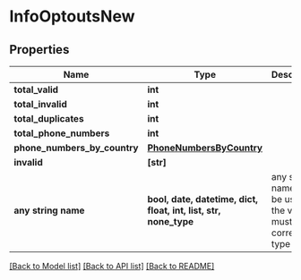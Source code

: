 # InfoOptoutsNew


## Properties
Name | Type | Description | Notes
------------ | ------------- | ------------- | -------------
**total_valid** | **int** |  | 
**total_invalid** | **int** |  | 
**total_duplicates** | **int** |  | 
**total_phone_numbers** | **int** |  | 
**phone_numbers_by_country** | [**PhoneNumbersByCountry**](PhoneNumbersByCountry.md) |  | 
**invalid** | **[str]** |  | 
**any string name** | **bool, date, datetime, dict, float, int, list, str, none_type** | any string name can be used but the value must be the correct type | [optional]

[[Back to Model list]](../../README.md#models) [[Back to API list]](../../README.md#available-methods) [[Back to README]](../../README.md)


